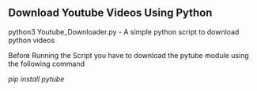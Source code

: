 ## Download Youtube Videos Using Python

python3
Youtube_Downloader.py - A simple python script to download python videos

Before Running the Script you have to download the pytube module using the following command

*pip install pytube*
